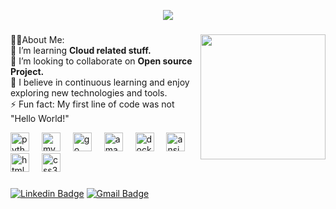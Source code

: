 <p align="center">
  <img src="https://readme-typing-svg.demolab.com/?lines=Hi👋, I'm Sumit;🧑‍💻Software Engineer at Xitadel;❣️Loves to learn new stuff;&font=Fira%20Code&center=true&width=380&height=50&duration=4000&pause=1000">
</p>

###

<img align="right" height="200" src=https://user-images.githubusercontent.com/74038190/235224431-e8c8c12e-6826-47f1-89fb-2ddad83b3abf.gif  />

###

🧑‍💻About Me:<br>
🌱 I’m learning <b>Cloud related stuff.</b><br>
👯 I’m looking to collaborate on <b>Open source Project.</b><br>
📝 I believe in continuous learning and enjoy exploring new technologies and tools.<br>
⚡ Fun fact: My first line of code was not "Hello World!"<br>



<div align="left">
  <img src="https://cdn.jsdelivr.net/gh/devicons/devicon/icons/python/python-original.svg" height="30" alt="python logo"  />
  <img width="12" />
  <img src="https://cdn.jsdelivr.net/gh/devicons/devicon/icons/mysql/mysql-original.svg" height="30" alt="mysql logo"  />
  <img width="12" />
  <img src="https://cdn.jsdelivr.net/gh/devicons/devicon/icons/go/go-original.svg" height="30" alt="go logo"  />
  <img width="12" />
  <img src="https://cdn.jsdelivr.net/gh/devicons/devicon/icons/amazonwebservices/amazonwebservices-original.svg" height="30" alt="amazonwebservices logo"  />
  <img width="12" />
  <img src="https://cdn.jsdelivr.net/gh/devicons/devicon/icons/docker/docker-original.svg" height="30" alt="docker logo"  />
  <img width="12" />
  <img src="https://cdn.jsdelivr.net/gh/devicons/devicon/icons/ansible/ansible-original.svg" height="30" alt="ansible logo"  />
  <img width="12" />
  <img src="https://cdn.jsdelivr.net/gh/devicons/devicon/icons/html5/html5-original.svg" height="30" alt="html5 logo"  />
  <img width="12" />
  <img src="https://cdn.jsdelivr.net/gh/devicons/devicon/icons/css3/css3-original.svg" height="30" alt="css3 logo"  />
</div>

###

[![Linkedin Badge](https://img.shields.io/badge/-LinkedIn-blue?style=flat-square&logo=Linkedin&logoColor=white&link=https://www.linkedin.com/in/sumit-channawar-7a8a321b4/)](https://www.linkedin.com/in/sumit-channawar-7a8a321b4/)
[![Gmail Badge](https://img.shields.io/badge/-Gmail-d14836?style=flat-square&logo=Gmail&logoColor=white&link=mail@12sumitchannawar59@gmail.com)](mailto:mail@12sumitchannawar59@gmail.com)
 

